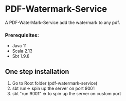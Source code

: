 # PDF-Watermark-Service
A PDF-WaterMark-Service add the watermark to any pdf.

### Prerequisites:
* Java 11
* Scala 2.13
* Sbt 1.9.8

## One step installation 
1. Go to Root folder (pdf-watermark-service)
2. sbt run=> spin up the server on port 9001
3. sbt "run 9001" => to spin up the server on custom port
